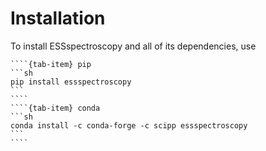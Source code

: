 # Installation

To install ESSspectroscopy and all of its dependencies, use

`````{tab-set}
````{tab-item} pip
```sh
pip install essspectroscopy
```
````
````{tab-item} conda
```sh
conda install -c conda-forge -c scipp essspectroscopy
```
````
`````
